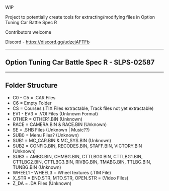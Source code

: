 WIP 

Project to potentially create tools for extracting/modifying files in Option Tuning Car Battle Spec R 

Contributors welcome

Discord - https://discord.gg/udzejAFTFb

---
Option Tuning Car Battle Spec R -  SLPS-02587
-

---
Folder Structure 
- 
- C0 - C5 = .CAR Files 
- C6 = Empty Folder
- CS = Courses (.TIX Files extractable, Track files not yet extractable)
- EV1 - EV3 = .VOI Files (Unknown Format)
- OTHER = OTHER1.BIN (Unknown)
- RACE = CAMERA.BIN & RACE.BIN (Unknown)
- SE = .SHB Files (Unknown | Music??)
- SUB0 = Menu Files? (Unknown)
- SUB1 = MC_CAR.BIN & MC_SYS.BIN (Unknown)
- SUB2 = CONFIG.BIN, RECODES.BIN, STAFF.BIN, VICTORY.BIN (Unknown)
- SUB3 = AMBG.BIN, CHMBG.BIN, CTTLBG0.BIN, CTTLBG1.BIN, CTTLBG2.BIN, CTTLBG3.BIN, RIVBG.BIN, TMABG.BIN, TTLBG.BIN, TUNBG.BIN (Unknown)
- WHEEL1 - WHEEL3 = Wheel textures (.TIM File)
- X_STR = END.STR, MTO.STR, OPEN.STR = (Video Files)
- Z_DA = .DA Files (Unknown)


